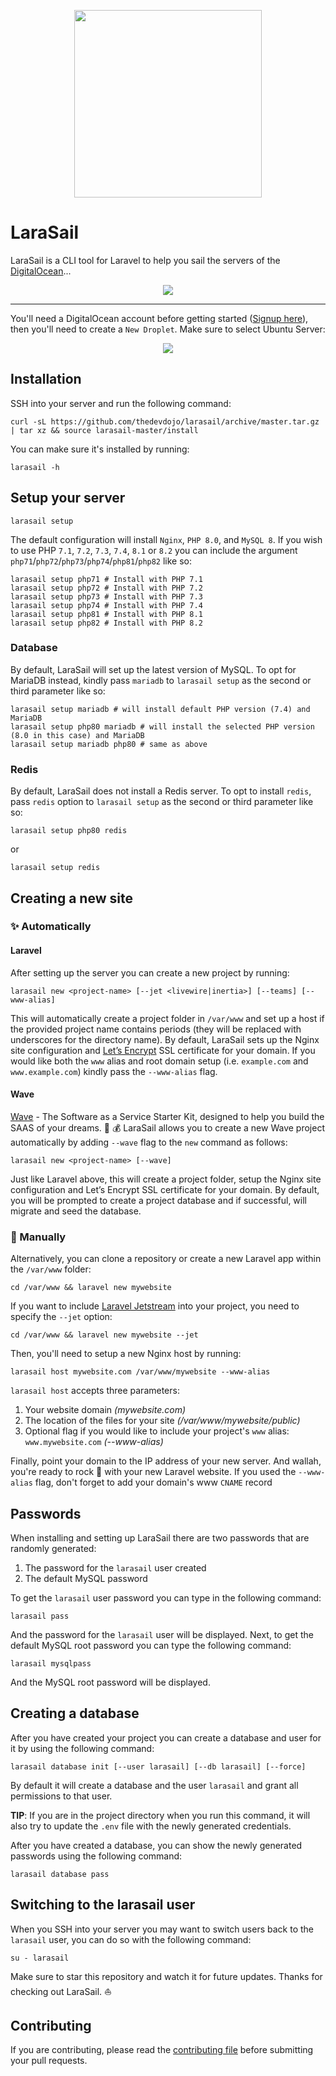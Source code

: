 <p align="center"><img src="https://s3.amazonaws.com/larasail/logo.svg" width="300"></p>

# LaraSail

LaraSail is a CLI tool for Laravel to help you sail the servers of the [DigitalOcean](https://digitalocean.com/)...
<p align="center"><img src="https://s3.amazonaws.com/larasail/larasail-command.png"></p>

---

You'll need a DigitalOcean account before getting started ([Signup here](https://m.do.co/c/6e2fb7e2925f)), then you'll need to create a `New Droplet`. Make sure to select Ubuntu Server:

<p align="center"><img src="https://user-images.githubusercontent.com/21223421/194825321-c91e059f-a862-481e-a928-4f9d7ebce08e.png"></p>

## Installation

SSH into your server and run the following command:

```
curl -sL https://github.com/thedevdojo/larasail/archive/master.tar.gz | tar xz && source larasail-master/install
```

You can make sure it's installed by running:

```
larasail -h
```

## Setup your server

```
larasail setup
```

The default configuration will install `Nginx`, `PHP 8.0`, and `MySQL 8`. If you wish to use PHP `7.1`, `7.2`, `7.3`, `7.4`, `8.1` or `8.2` you can include the argument `php71`/`php72`/`php73`/`php74`/`php81`/`php82` like so:

```
larasail setup php71 # Install with PHP 7.1
larasail setup php72 # Install with PHP 7.2
larasail setup php73 # Install with PHP 7.3
larasail setup php74 # Install with PHP 7.4
larasail setup php81 # Install with PHP 8.1
larasail setup php82 # Install with PHP 8.2
```

### Database

By default, LaraSail will set up the latest version of MySQL. To opt for MariaDB instead, kindly pass `mariadb` to `larasail setup` as the second or third parameter like so:

```
larasail setup mariadb # will install default PHP version (7.4) and MariaDB
larasail setup php80 mariadb # will install the selected PHP version (8.0 in this case) and MariaDB
larasail setup mariadb php80 # same as above

```

### Redis
By default, LaraSail does not install a Redis server. To opt to install `redis`, pass `redis` option to `larasail setup` as the second or third parameter like so:

```shell
larasail setup php80 redis
```

or

```shell
larasail setup redis
```

## Creating a new site

### :sparkles: Automatically

#### Laravel

After setting up the server you can create a new project by running:

```
larasail new <project-name> [--jet <livewire|inertia>] [--teams] [--www-alias]
```

This will automatically create a project folder in `/var/www` and set up a host if the provided project name contains periods (they will be replaced with underscores for the directory name). By default, LaraSail sets up the Nginx site configuration and [Let’s Encrypt](https://letsencrypt.org/) SSL certificate for your domain. If you would like both the `www` alias and root domain setup (i.e. `example.com` and `www.example.com`) kindly pass the `--www-alias` flag.

#### Wave

[Wave](https://github.com/thedevdojo/wave) - The Software as a Service Starter Kit, designed to help you build the SAAS of your dreams. :rocket: :moneybag:
LaraSail allows you to create a new Wave project automatically by adding `--wave` flag to the `new` command as follows:

```
larasail new <project-name> [--wave]
```

Just like Laravel above, this will create a project folder, setup the Nginx site configuration and Let’s Encrypt SSL certificate for your domain. By default, you will be prompted to create a project database and if successful, will migrate and seed the database.

### :construction: Manually

Alternatively, you can clone a repository or create a new Laravel app within the `/var/www` folder:

```
cd /var/www && laravel new mywebsite
```

If you want to include [Laravel Jetstream](https://jetstream.laravel.com/) into your project, you need to specify the `--jet` option:

```
cd /var/www && laravel new mywebsite --jet
```

Then, you'll need to setup a new Nginx host by running:

```
larasail host mywebsite.com /var/www/mywebsite --www-alias
```

`larasail host` accepts three parameters:

1. Your website domain *(mywebsite.com)*
2. The location of the files for your site *(/var/www/mywebsite/public)*
3. Optional flag if you would like to include your project's `www` alias: `www.mywebsite.com` *(--www-alias)*

Finally, point your domain to the IP address of your new server. And wallah, you're ready to rock 🤘 with your new Laravel website. If you used the `--www-alias` flag, don't forget to add your domain's www `CNAME` record

## Passwords

When installing and setting up LaraSail there are two passwords that are randomly generated:

1. The password for the `larasail` user created
2. The default MySQL password

To get the `larasail` user password you can type in the following command:

```
larasail pass
```

And the password for the `larasail` user will be displayed. Next, to get the default MySQL root password you can type the following command:

```
larasail mysqlpass
```

And the MySQL root password will be displayed.

## Creating a database

After you have created your project you can create a database and user for it by using the following command:

```
larasail database init [--user larasail] [--db larasail] [--force]
```

By default it will create a database and the user `larasail` and grant all permissions to that user.

**TIP**: If you are in the project directory when you run this command, it will also try to update the `.env` file
with the newly generated credentials.

After you have created a database, you can show the newly generated passwords using the following command:

```
larasail database pass
```

## Switching to the larasail user

When you SSH into your server you may want to switch users back to the `larasail` user, you can do so with the following command:

```
su - larasail
```

Make sure to star this repository and watch it for future updates. Thanks for checking out LaraSail. ⛵

## Contributing

If you are contributing, please read the [contributing file](CONTRIBUTING.md) before submitting your pull requests.
